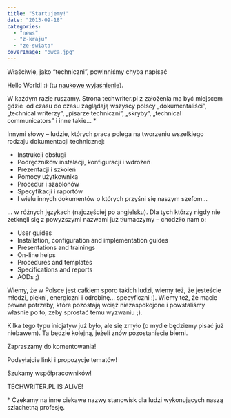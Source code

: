 ```yaml
---
title: "Startujemy!"
date: "2013-09-18"
categories: 
  - "news"
  - "z-kraju"
  - "ze-swiata"
coverImage: "owca.jpg"
---
```


Właściwie, jako “techniczni”, powinniśmy chyba napisać

Hello World! :) (tu [naukowe wyjaśnienie](http://pl.wikipedia.org/wiki/Hello_world)).

W każdym razie ruszamy. Strona techwriter.pl z założenia ma być miejscem gdzie  od czasu do czasu zaglądają wszyscy polscy „dokumentaliści”, „technical writerzy”, „pisarze techniczni”, „skryby”, „technical communicators” i inne takie... \*

Innymi słowy – ludzie, których praca polega na tworzeniu wszelkiego rodzaju dokumentacji technicznej:

- Instrukcji obsługi
- Podręczników instalacji, konfiguracji i wdrożeń
- Prezentacji i szkoleń
- Pomocy użytkownika
- Procedur i szablonów
- Specyfikacji i raportów
- I wielu innych dokumentów o których przyśni się naszym szefom...

... w różnych językach (najczęściej po angielsku). Dla tych którzy nigdy nie zetknęli się z powyższymi nazwami już tłumaczymy – chodziło nam o:

- User guides
- Installation, configuration and implementation guides
- Presentations and trainings
- On-line helps
- Procedures and templates
- Specifications and reports
- AODs ;)

Wiemy, że w Polsce jest całkiem sporo takich ludzi, wiemy też, że jesteście młodzi, piękni, energiczni i odrobinę... specyficzni :). Wiemy też, że macie pewne potrzeby, które pozostają wciąż niezaspokojone i powstaliśmy właśnie po to, żeby sprostać temu wyzwaniu ;).

Kilka tego typu inicjatyw już było, ale się zmyło (o mydle będziemy pisać już niebawem). Ta będzie kolejną, jeżeli znów pozostaniecie bierni.

Zapraszamy do komentowania!

Podsyłajcie linki i propozycje tematów!

Szukamy współpracowników!

TECHWRITER.PL IS ALIVE!

\* Czekamy na inne ciekawe nazwy stanowisk dla ludzi wykonujących naszą szlachetną profesję.
